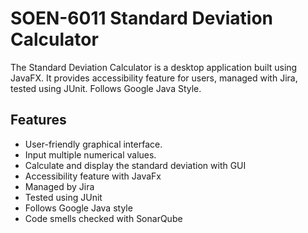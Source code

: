 # SOEN-6011 Standard Deviation Calculator
The Standard Deviation Calculator is a desktop application built using JavaFX. 
It provides accessibility feature for users, managed with Jira, tested using JUnit. 
Follows Google Java Style.
## Features
* User-friendly graphical interface.
* Input multiple numerical values.
* Calculate and display the standard deviation with GUI
* Accessibility feature with JavaFx
* Managed by Jira
* Tested using JUnit
* Follows Google Java style
* Code smells checked with SonarQube
 
